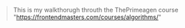 > This is my walkthorugh throuth the ThePrimeagen course "https://frontendmasters.com/courses/algorithms/"
